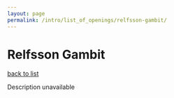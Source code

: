 ```yaml
---
layout: page
permalink: /intro/list_of_openings/relfsson-gambit/
---
```


# Relfsson Gambit

[back to list](../../intro/list_of_openings)

Description unavailable
